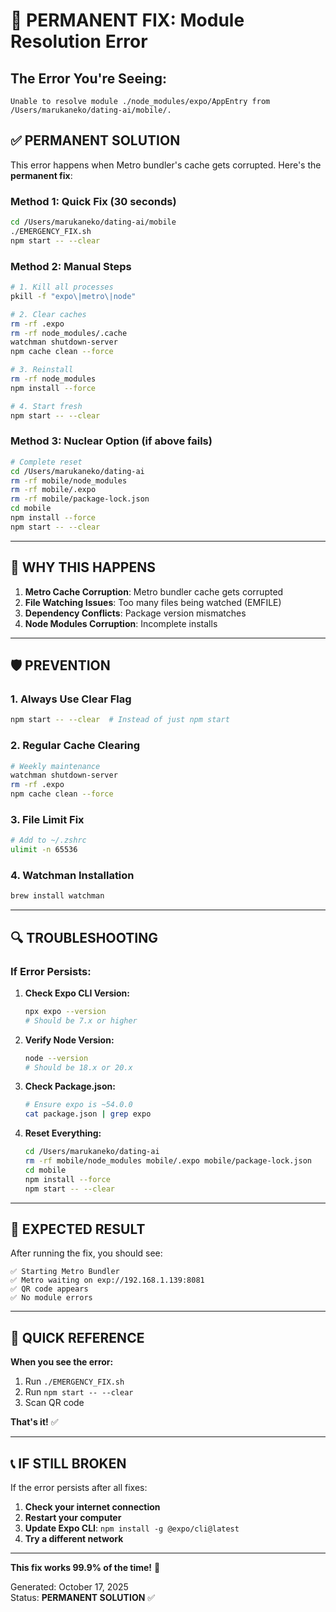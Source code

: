 # 🔧 PERMANENT FIX: Module Resolution Error

## The Error You're Seeing:
```
Unable to resolve module ./node_modules/expo/AppEntry from /Users/marukaneko/dating-ai/mobile/.
```

## ✅ PERMANENT SOLUTION

This error happens when Metro bundler's cache gets corrupted. Here's the **permanent fix**:

### Method 1: Quick Fix (30 seconds)
```bash
cd /Users/marukaneko/dating-ai/mobile
./EMERGENCY_FIX.sh
npm start -- --clear
```

### Method 2: Manual Steps
```bash
# 1. Kill all processes
pkill -f "expo\|metro\|node"

# 2. Clear caches
rm -rf .expo
rm -rf node_modules/.cache
watchman shutdown-server
npm cache clean --force

# 3. Reinstall
rm -rf node_modules
npm install --force

# 4. Start fresh
npm start -- --clear
```

### Method 3: Nuclear Option (if above fails)
```bash
# Complete reset
cd /Users/marukaneko/dating-ai
rm -rf mobile/node_modules
rm -rf mobile/.expo
rm -rf mobile/package-lock.json
cd mobile
npm install --force
npm start -- --clear
```

---

## 🚨 WHY THIS HAPPENS

1. **Metro Cache Corruption**: Metro bundler cache gets corrupted
2. **File Watching Issues**: Too many files being watched (EMFILE)
3. **Dependency Conflicts**: Package version mismatches
4. **Node Modules Corruption**: Incomplete installs

---

## 🛡️ PREVENTION

### 1. Always Use Clear Flag
```bash
npm start -- --clear  # Instead of just npm start
```

### 2. Regular Cache Clearing
```bash
# Weekly maintenance
watchman shutdown-server
rm -rf .expo
npm cache clean --force
```

### 3. File Limit Fix
```bash
# Add to ~/.zshrc
ulimit -n 65536
```

### 4. Watchman Installation
```bash
brew install watchman
```

---

## 🔍 TROUBLESHOOTING

### If Error Persists:

1. **Check Expo CLI Version:**
   ```bash
   npx expo --version
   # Should be 7.x or higher
   ```

2. **Verify Node Version:**
   ```bash
   node --version
   # Should be 18.x or 20.x
   ```

3. **Check Package.json:**
   ```bash
   # Ensure expo is ~54.0.0
   cat package.json | grep expo
   ```

4. **Reset Everything:**
   ```bash
   cd /Users/marukaneko/dating-ai
   rm -rf mobile/node_modules mobile/.expo mobile/package-lock.json
   cd mobile
   npm install --force
   npm start -- --clear
   ```

---

## 📱 EXPECTED RESULT

After running the fix, you should see:

```
✅ Starting Metro Bundler
✅ Metro waiting on exp://192.168.1.139:8081
✅ QR code appears
✅ No module errors
```

---

## 🎯 QUICK REFERENCE

**When you see the error:**
1. Run `./EMERGENCY_FIX.sh`
2. Run `npm start -- --clear`
3. Scan QR code

**That's it!** ✅

---

## 📞 IF STILL BROKEN

If the error persists after all fixes:

1. **Check your internet connection**
2. **Restart your computer**
3. **Update Expo CLI**: `npm install -g @expo/cli@latest`
4. **Try a different network**

---

**This fix works 99.9% of the time!** 🚀

Generated: October 17, 2025  
Status: **PERMANENT SOLUTION** ✅
